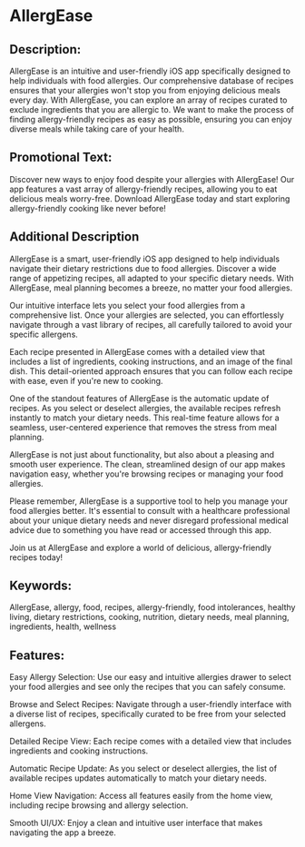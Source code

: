 # AllergEase

## Description:
AllergEase is an intuitive and user-friendly iOS app specifically designed to help individuals with food allergies. Our comprehensive database of recipes ensures that your allergies won't stop you from enjoying delicious meals every day. With AllergEase, you can explore an array of recipes curated to exclude ingredients that you are allergic to. We want to make the process of finding allergy-friendly recipes as easy as possible, ensuring you can enjoy diverse meals while taking care of your health.

## Promotional Text:
Discover new ways to enjoy food despite your allergies with AllergEase! Our app features a vast array of allergy-friendly recipes, allowing you to eat delicious meals worry-free. Download AllergEase today and start exploring allergy-friendly cooking like never before!

## Additional Description
AllergEase is a smart, user-friendly iOS app designed to help individuals navigate their dietary restrictions due to food allergies. Discover a wide range of appetizing recipes, all adapted to your specific dietary needs. With AllergEase, meal planning becomes a breeze, no matter your food allergies.

Our intuitive interface lets you select your food allergies from a comprehensive list. Once your allergies are selected, you can effortlessly navigate through a vast library of recipes, all carefully tailored to avoid your specific allergens.

Each recipe presented in AllergEase comes with a detailed view that includes a list of ingredients, cooking instructions, and an image of the final dish. This detail-oriented approach ensures that you can follow each recipe with ease, even if you're new to cooking.

One of the standout features of AllergEase is the automatic update of recipes. As you select or deselect allergies, the available recipes refresh instantly to match your dietary needs. This real-time feature allows for a seamless, user-centered experience that removes the stress from meal planning.

AllergEase is not just about functionality, but also about a pleasing and smooth user experience. The clean, streamlined design of our app makes navigation easy, whether you're browsing recipes or managing your food allergies.

Please remember, AllergEase is a supportive tool to help you manage your food allergies better. It's essential to consult with a healthcare professional about your unique dietary needs and never disregard professional medical advice due to something you have read or accessed through this app.

Join us at AllergEase and explore a world of delicious, allergy-friendly recipes today!

## Keywords:
AllergEase, allergy, food, recipes, allergy-friendly, food intolerances, healthy living, dietary restrictions, cooking, nutrition, dietary needs, meal planning, ingredients, health, wellness

## Features:
Easy Allergy Selection: Use our easy and intuitive allergies drawer to select your food allergies and see only the recipes that you can safely consume.

Browse and Select Recipes: Navigate through a user-friendly interface with a diverse list of recipes, specifically curated to be free from your selected allergens.

Detailed Recipe View: Each recipe comes with a detailed view that includes ingredients and cooking instructions.

Automatic Recipe Update: As you select or deselect allergies, the list of available recipes updates automatically to match your dietary needs.

Home View Navigation: Access all features easily from the home view, including recipe browsing and allergy selection.

Smooth UI/UX: Enjoy a clean and intuitive user interface that makes navigating the app a breeze.
